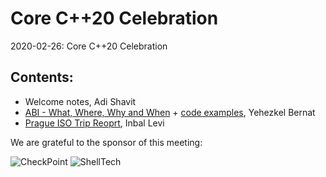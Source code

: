 # Core C++20 Celebration
2020-02-26: Core C++20 Celebration

## Contents:
- Welcome notes, Adi Shavit
- [ABI - What, Where, Why and When](ABI.pdf) + [code examples](ABICodeExamples), Yehezkel Bernat
- [Prague ISO Trip Reoprt](Prague_Trip_Report.pdf), Inbal Levi

We are grateful to the sponsor of this meeting:  

![CheckPoint](../assets/sponsor-logos/checkpoint.jpg)
![ShellTech](../assets/sponsor-logos/ShellTechLogo_120x90.png)
